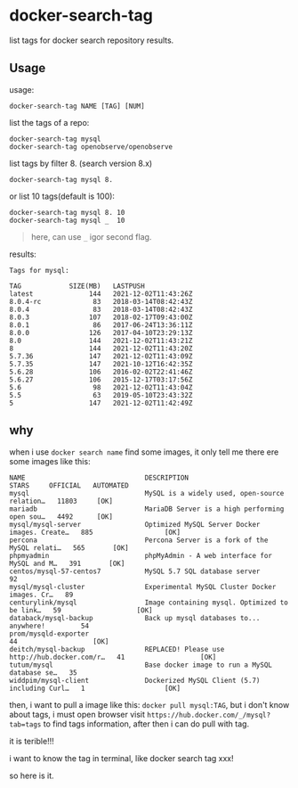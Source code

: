 # docker-search-tag

list tags for docker search repository results.

## Usage

usage:


```
docker-search-tag NAME [TAG] [NUM]
```

list the tags of a repo:

```
docker-search-tag mysql
docker-search-tag openobserve/openobserve
```

list tags by filter 8. (search version 8.x)

```
docker-search-tag mysql 8.
```

or list 10 tags(default is 100):

```
docker-search-tag mysql 8. 10
docker-search-tag mysql _  10
```

> here, can use `_` igor second flag.


results:

```
Tags for mysql:

TAG            SIZE(MB)   LASTPUSH
latest              144   2021-12-02T11:43:26Z
8.0.4-rc             83   2018-03-14T08:42:43Z
8.0.4                83   2018-03-14T08:42:43Z
8.0.3               107   2018-02-17T09:43:00Z
8.0.1                86   2017-06-24T13:36:11Z
8.0.0               126   2017-04-10T23:29:13Z
8.0                 144   2021-12-02T11:43:21Z
8                   144   2021-12-02T11:43:20Z
5.7.36              147   2021-12-02T11:43:09Z
5.7.35              147   2021-10-12T16:42:35Z
5.6.28              106   2016-02-02T22:41:46Z
5.6.27              106   2015-12-17T03:17:56Z
5.6                  98   2021-12-02T11:43:04Z
5.5                  63   2019-05-10T23:43:32Z
5                   147   2021-12-02T11:42:49Z
```

## why

when i use `docker search name` find some images, it only tell me there ere some images like this:

```
NAME                              DESCRIPTION                                     STARS     OFFICIAL   AUTOMATED
mysql                             MySQL is a widely used, open-source relation…   11803     [OK]
mariadb                           MariaDB Server is a high performing open sou…   4492      [OK]
mysql/mysql-server                Optimized MySQL Server Docker images. Create…   885                  [OK]
percona                           Percona Server is a fork of the MySQL relati…   565       [OK]
phpmyadmin                        phpMyAdmin - A web interface for MySQL and M…   391       [OK]
centos/mysql-57-centos7           MySQL 5.7 SQL database server                   92
mysql/mysql-cluster               Experimental MySQL Cluster Docker images. Cr…   89
centurylink/mysql                 Image containing mysql. Optimized to be link…   59                   [OK]
databack/mysql-backup             Back up mysql databases to... anywhere!         54
prom/mysqld-exporter                                                              44                   [OK]
deitch/mysql-backup               REPLACED! Please use http://hub.docker.com/r…   41                   [OK]
tutum/mysql                       Base docker image to run a MySQL database se…   35
widdpim/mysql-client              Dockerized MySQL Client (5.7) including Curl…   1                    [OK]
```

then, i want to pull a image like this: `docker pull mysql:TAG`, but i don't know about tags, i must open browser visit `https://hub.docker.com/_/mysql?tab=tags` to find tags information, after then i can do pull with tag.

it is terible!!! 

i want to know the tag in terminal, like docker search tag xxx!

so here is it.
